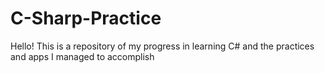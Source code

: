 # C-Sharp-Practice
Hello! This is a repository of my progress in learning C# and the practices and apps I managed to accomplish
